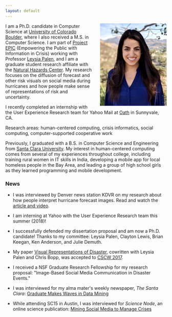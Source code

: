 ```yaml
---
layout: default
---
```



<img src="/assets/headshot.jpg" alt="headshot" style="width: 208px; margin-left: 20px;" align="right"/>


I am a Ph.D. candidate in Computer Science at <a target="_blank" href="http://colorado.edu">University of Colorado Boulder</a>, where I also received a M.S. in Computer Science. I am part of <a target="_blank" href="http://epic.cs.colorado.edu/">Project EPIC</a> (Empowering the Public with Information in Crisis) working with Professor <a target="_blank" href="http://cmci.colorado.edu/~palen/">Leysia Palen</a>, and I am a graduate student research affiliate with the <a target="_blank" href="
https://hazards.colorado.edu/">Natural Hazards Center</a>. My research focuses on the diffusion of forecast and other risk visuals on social media during hurricanes and how people make sense of representations of risk and uncertainty.

I recently completed an internship with the User Experience Research team for Yahoo Mail at <a target="_blank" href="https://www.oath.com/">Oath</a> in Sunnyvale, CA.

Research areas: human-centered computing, crisis informatics, social computing, computer-supported cooperative work

Previously, I graduated with a B.S. in Computer Science and Engineering from <a target="_blank" href="http://scu.edu">Santa Clara University</a>. My interest in human-centered computing comes from several of my experiences throughout college, including training rural women in IT skills in India, developing a mobile app for local homeless people in the Bay Area, and leading a group of high school girls as they learned programming and mobile development.  




### News
* I was interviewed by Denver news station KDVR on my research about how people interpret hurricane forecast images. Read and watch the <a target="_blank" href="https://kdvr.com/2018/09/11/twitter-could-be-confusing-people-who-need-crucial-hurricane-information/">article and video</a>.

* I am interning at Yahoo with the User Experience Research team this summer (2018)!

* I successfully defended my dissertation proposal and am now a Ph.D. candidate! Thanks to my committee: Leysia Palen, Clayton Lewis, Brian Keegan, Ken Anderson, and Julie Demuth.

* My paper <a target="_blank" href="
http://dl.acm.org/authorize?N21352">Visual Representations of Disaster</a>, cowritten with Leysia Palen and Chris Bopp, was accepted to <a target="_blank" href="
https://cscw.acm.org/2017/">CSCW 2017</a>.

* I received a NSF Graduate Research Fellowship for my research proposal: "Image-Based Social Media Communication in Disaster Events."

* I was interviewed for my alma mater's weekly newspaper, *The Santa Clara*: <a target="_blank" href="
http://thesantaclara.org/graduate-makes-waves-in-data-mining/">Graduate Makes Waves in Data Mining</a>

* While attending SC15 in Austin, I was interviewed for *Science Node*, an online science publication: <a target="_blank" href="
https://sciencenode.org/feature/mining-social-media-to-manage-crises.php">Mining Social Media to Manage Crises</a>
